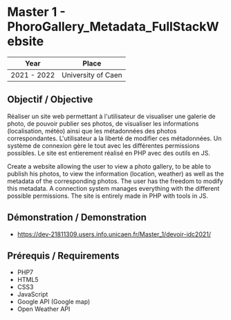 # Master 1 - PhoroGallery_Metadata_FullStackWebsite

| Year        | Place              |
| ----------- | ------------------ |
| 2021 - 2022 | University of Caen |

## Objectif / Objective

Réaliser un site web permettant à l'utilisateur de visualiser une galerie de photo, de pouvoir publier ses photos, de visualiser les informations (localisation, météo) ainsi que les métadonnées des photos correspondantes. L'utilisateur a la liberté de modifier ces métadonnées. Un système de connexion gère le tout avec les différentes permissions possibles. Le site est entierement réalisé en PHP avec des outils en JS.

Create a website allowing the user to view a photo gallery, to be able to publish his photos, to view the information (location, weather) as well as the metadata of the corresponding photos. The user has the freedom to modify this metadata. A connection system manages everything with the different possible permissions. The site is entirely made in PHP with tools in JS.

## Démonstration / Demonstration

- https://dev-21811309.users.info.unicaen.fr/Master_1/devoir-idc2021/

## Prérequis / Requirements

- PHP7
- HTML5
- CSS3
- JavaScript
- Google API (Google map)
- Open Weather API
